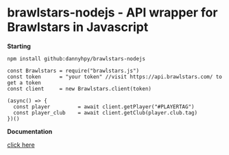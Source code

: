 # brawlstars-nodejs - API wrapper for Brawlstars in Javascript

**Starting**

`npm install github:dannyhpy/brawlstars-nodejs`

```JS
const Brawlstars = require("brawlstars.js")
const token      = "your token" //visit https://api.brawlstars.com/ to get a token
const client     = new Brawlstars.client(token)

(async() => {
  const player         = await client.getPlayer("#PLAYERTAG")
  const player_club    = await client.getClub(player.club.tag)
})()
```

**Documentation**

[click here](https://brawlstarsjs.docs.apiary.io/)

